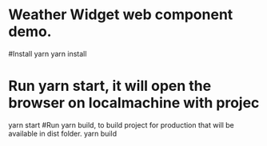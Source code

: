 # Weather Widget web component demo.
#Install yarn 
yarn install
# Run yarn start, it will open the browser on localmachine with projec
yarn start
#Run yarn build, to build project for production that will be available in dist folder.
yarn build